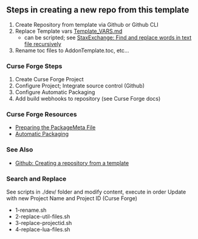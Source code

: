 ## Steps in creating a new repo from this template

1. Create Repository from template via Github or Github CLI
2. Replace Template vars [Template_VARS.md](TEMPLATE_VARS.md)
   - can be scripted; see [StaxExchange: Find and replace words in text file recursively](https://unix.stackexchange.com/questions/269279/find-and-replace-words-in-text-file-recursively)
3. Rename toc files to AddonTemplate.toc, etc...

### Curse Forge Steps

1. Create Curse Forge Project
2. Configure Project; Integrate source control (Github)
3. Configure Automatic Packaging
4. Add build webhooks to repository (see Curse Forge docs)

### Curse Forge Resources

- [Preparing the PackageMeta File](https://support.curseforge.com/en/support/solutions/articles/9000197952-preparing-the-packagemeta-file)
- [Automatic Packaging](https://support.curseforge.com/en/support/solutions/articles/9000197281-automatic-packaging)

### See Also
- [Github: Creating a repository from a template](https://docs.github.com/en/repositories/creating-and-managing-repositories/creating-a-repository-from-a-template)


### Search and Replace

See scripts in ./dev/ folder and modify content, execute in order
Update with new Project Name and Project ID (Curse Forge)

- 1-rename.sh
- 2-replace-util-files.sh
- 3-replace-projectid.sh
- 4-replace-lua-files.sh
